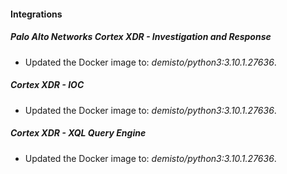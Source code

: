 #### Integrations
##### Palo Alto Networks Cortex XDR - Investigation and Response
- Updated the Docker image to: *demisto/python3:3.10.1.27636*.
##### Cortex XDR - IOC
- Updated the Docker image to: *demisto/python3:3.10.1.27636*.
##### Cortex XDR - XQL Query Engine
- Updated the Docker image to: *demisto/python3:3.10.1.27636*.
